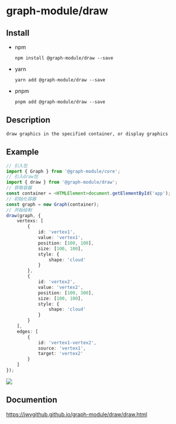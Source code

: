 # graph-module/draw

## Install

-   npm

    ```shell
    npm install @graph-module/draw --save
    ```

-   yarn

    ```shell
    yarn add @graph-module/draw --save
    ```

-   pnpm

    ```shell
    pnpm add @graph-module/draw --save
    ```

## Description

    draw graphics in the specified container, or display graphics

## Example

```typescript
// 引入包
import { Graph } from '@graph-module/core';
// 引入draw包
import { draw } from '@graph-module/draw';
// 获取容器
const container = <HTMLElement>document.getElementById('app');
// 初始化容器
const graph = new Graph(container);
// 开始绘制
draw(graph, {
    vertexs: [
        {
            id: 'vertex1',
            value: 'vertex1',
            position: [100, 100],
            size: [100, 100],
            style: {
                shape: 'cloud'
            }
        },
        {
            id: 'vertex2',
            value: 'vertex2',
            position: [100, 300],
            size: [100, 100],
            style: {
                shape: 'cloud'
            }
        }
    ],
    edges: [
        {
            id: 'vertex1-vertex2',
            source: 'vertex1',
            target: 'vertex2'
        }
    ]
});
```

![](https://cdn.jsdelivr.net/gh/jwyGithub/images/graph-module/20220905150526.png)

## Documention

https://jwygithub.github.io/graph-module/draw/draw.html

